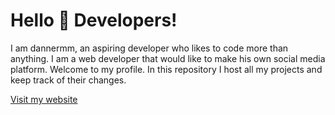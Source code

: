 # Hello :wave: Developers!

I am dannermm, an aspiring developer who likes to code more than anything. I am a web developer that would like to make his own social media platform. Welcome to my profile.
In this repository I host all my projects and keep track of their changes.

[Visit my website](https://dannermm.com)